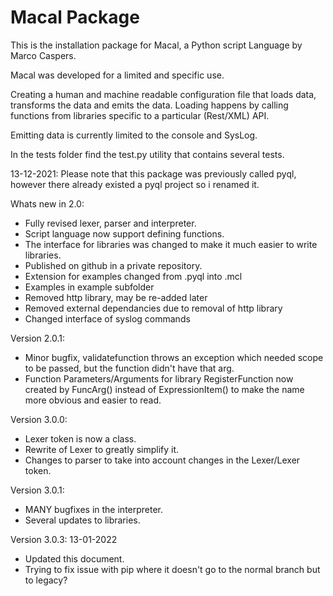 # Macal Package

This is the installation package for Macal, a Python script Language by Marco Caspers.

Macal was developed for a limited and specific use.

Creating a human and machine readable configuration file that loads data, transforms the data and emits the data.
Loading happens by calling functions from libraries specific to a particular (Rest/XML) API.

Emitting data is currently limited to the console and SysLog.

In the tests folder find the test.py utility that contains several tests.

13-12-2021:
Please note that this package was previously called pyql, however there already existed a pyql project so i renamed it.

Whats new in 2.0:

- Fully revised lexer, parser and interpreter.
- Script language now support defining functions.
- The interface for libraries was changed to make it much easier to write libraries.
- Published on github in a private repository.
- Extension for examples changed from .pyql into .mcl
- Examples in example subfolder
- Removed http library, may be re-added later
- Removed external dependancies due to removal of http library
- Changed interface of syslog commands

Version 2.0.1:
- Minor bugfix, validatefunction throws an exception which needed scope to be passed, but the function didn't have that arg.
- Function Parameters/Arguments for library RegisterFunction now created by FuncArg() instead of ExpressionItem() to 
  make the name more obvious and easier to read.

Version 3.0.0:
- Lexer token is now a class.
- Rewrite of Lexer to greatly simplify it.
- Changes to parser to take into account changes in the Lexer/Lexer token.

Version 3.0.1:
- MANY bugfixes in the interpreter.
- Several updates to libraries.

Version 3.0.3:
13-01-2022
- Updated this document.
- Trying to fix issue with pip where it doesn't go to the normal branch but to legacy?